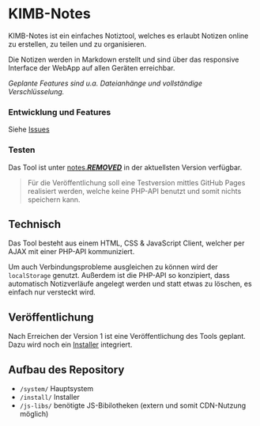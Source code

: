 # KIMB-Notes

KIMB-Notes ist ein einfaches Notiztool, welches es erlaubt Notizen online zu erstellen, zu teilen und zu organisieren.

Die Notizen werden in Markdown erstellt und sind über das responsive Interface der WebApp auf allen Geräten erreichbar.

*Geplante Features sind u.a. Dateianhänge und vollständige Verschlüsselung.*

### Entwicklung und Features
Siehe [Issues](https://github.com/kimbtech/KIMB-Notes/issues)

### Testen
Das Tool ist unter [notes.***REMOVED***](https://notes.***REMOVED***/) in der aktuellsten Version verfügbar.

> Für die Veröffentlichung soll eine Testversion mittles GitHub Pages realisiert werden, welche keine
> PHP-API benutzt und somit nichts speichern kann.


## Technisch
Das Tool besteht aus einem HTML, CSS & JavaScript Client, welcher per AJAX mit einer PHP-API kommuniziert.

Um auch Verbindungsprobleme ausgleichen zu können wird der `localStorage` genutzt.
Außerdem ist die PHP-API so konzipiert, dass automatisch Notizverläufe angelegt werden und statt etwas zu löschen,
es einfach nur versteckt wird.

## Veröffentlichung
Nach Erreichen der Version 1 ist eine Veröffentlichung des Tools geplant.
Dazu wird noch ein [Installer](https://github.com/kimbtech/KIMB-Notes/issues/9) integriert.

## Aufbau des Repository
- `/system/` Hauptsystem
- `/install/` Installer
- `/js-libs/` benötigte JS-Bibilotheken (extern und somit CDN-Nutzung möglich)
